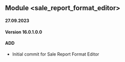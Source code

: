 ## Module <sale_report_format_editor>

#### 27.09.2023
#### Version 16.0.1.0.0
#### ADD
- Initial commit for Sale Report Format Editor
